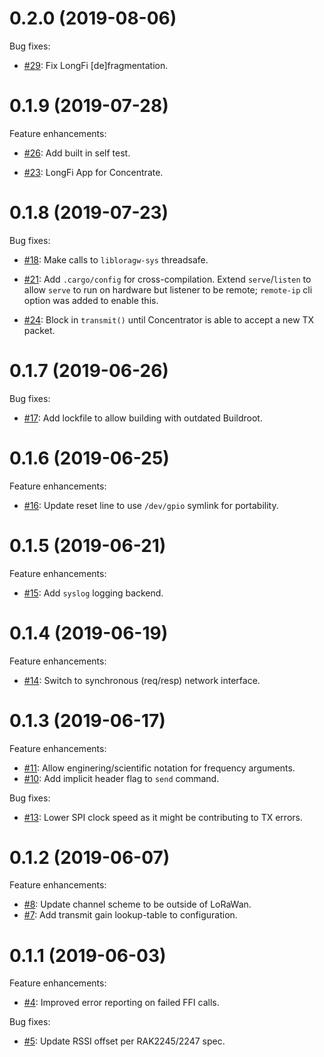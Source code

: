 <!--
M.m.p (YYYY-MM-DD)
==================
Add a summary of this release.

**BREAKING CHANGES**:

* Some change which breaks API or ABI compatiblity with.


Feature enhancements:

* [Link to github PR]():
  A new feature.

Bug fixes:

* [Link to github PR]():
  A bugfix.
-->

0.2.0 (2019-08-06)
==================
Bug fixes:

* [#29](https://github.com/helium/concentrate/pull/29):
  Fix LongFi [de]fragmentation.

0.1.9 (2019-07-28)
==================
Feature enhancements:

* [#26](https://github.com/helium/concentrate/pull/26):
  Add built in self test.

* [#23](https://github.com/helium/concentrate/pull/23):
  LongFi App for Concentrate.

0.1.8 (2019-07-23)
==================
Bug fixes:

* [#18](https://github.com/helium/concentrate/pull/18):
  Make calls to `libloragw-sys` threadsafe.

* [#21](https://github.com/helium/concentrate/pull/21):
  Add `.cargo/config` for cross-compilation. Extend `serve`/`listen` to allow `serve` to run on hardware but listener to be remote; `remote-ip` cli option was added to enable this.

* [#24](https://github.com/helium/concentrate/pull/24):
  Block in `transmit()` until Concentrator is able to accept a new TX packet.

0.1.7 (2019-06-26)
==================
Bug fixes:

* [#17](https://github.com/helium/concentrate/pull/17):
  Add lockfile to allow building with outdated Buildroot.

0.1.6 (2019-06-25)
==================
Feature enhancements:

* [#16](https://github.com/helium/concentrate/pull/16):
  Update reset line to use `/dev/gpio` symlink for portability.

0.1.5 (2019-06-21)
==================
Feature enhancements:

* [#15](https://github.com/helium/concentrate/pull/15):
  Add `syslog` logging backend.

0.1.4 (2019-06-19)
==================
Feature enhancements:

* [#14](https://github.com/helium/concentrate/pull/14):
  Switch to synchronous (req/resp) network interface.

0.1.3 (2019-06-17)
==================
Feature enhancements:

* [#11](https://github.com/helium/concentrate/pull/11):
  Allow enginering/scientific notation for frequency arguments.
* [#10](https://github.com/helium/concentrate/pull/10):
  Add implicit header flag to `send` command.

Bug fixes:

* [#13](https://github.com/helium/concentrate/pull/13):
  Lower SPI clock speed as it might be contributing to TX errors.

0.1.2 (2019-06-07)
==================
Feature enhancements:

* [#8](https://github.com/helium/concentrate/pull/8):
  Update channel scheme to be outside of LoRaWan.
* [#7](https://github.com/helium/concentrate/pull/7):
  Add transmit gain lookup-table to configuration.

0.1.1 (2019-06-03)
==================
Feature enhancements:

* [#4](https://github.com/helium/concentrate/pull/4):
  Improved error reporting on failed FFI calls.

Bug fixes:

* [#5](https://github.com/helium/concentrate/pull/5):
  Update RSSI offset per RAK2245/2247 spec.
